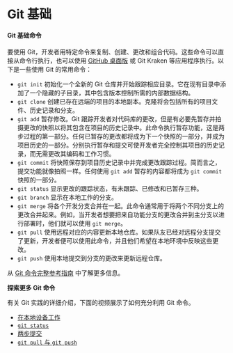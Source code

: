 # Git 基础

#### Git 基础命令

要使用 Git，开发者用特定命令来复制、创建、更改和组合代码。这些命令可以直接从命令行执行，也可以使用 [GitHub 桌面版](https://desktop.github.com/) 或 Git Kraken 等应用程序执行。以下是一些使用 Git 的常用命令：

* `git init` 初始化一个全新的 Git 仓库并开始跟踪相应目录。它在现有目录中添加了一个隐藏的子目录，其中包含版本控制所需的内部数据结构。
* `git clone` 创建已存在远端的项目的本地副本。克隆将会包括所有的项目文件、历史记录和分支。
* `git add` 暂存修改。Git 跟踪开发者对代码库的更改，但是有必要先暂存并拍摄更改的快照以将其包含在项目的历史记录中。此命令执行暂存功能，这是两步过程的第一部分。任何已暂存的更改都将成为下一个快照的一部分，并成为项目历史的一部分。分别执行暂存和提交可使开发者完全控制其项目的历史记录，而无需更改其编码和工作习惯。
* `git commit` 将快照保存到项目历史记录中并完成更改跟踪过程。简而言之，提交功能就像拍照一样。任何使用 `git add` 暂存的内容都将成为 `git commit` 快照的一部分。
* `git status` 显示更改的跟踪状态，有未跟踪、已修改和已暂存三种。
* `git branch` 显示在本地工作的分支。
* `git merge` 将各个开发分支合并在一起。此命令通常用于将两个不同分支上的更改合并起来。例如，当开发者想要把来自功能分支的更改合并到主分支以进行部署时，他们就可以使用 `git merge`。
* `git pull` 使用远程对应的内容更新本地仓库。如果队友已经对远程分支提交了更新，开发者便可以使用此命令，并且他们希望在本地环境中反映这些更改。
* `git push` 使用本地提交到分支的更改来更新远程仓库。

从 [Git 命令完整参考指南](https://git-scm.com/docs) 中了解更多信息。

**探索更多 Git 命令**

有关 Git 实践的详细介绍，下面的视频展示了如何充分利用 Git 命令。

* [在本地设备工作](https://www.youtube.com/watch?v=rBbbOouhI-s&index=2&list=PLg7s6cbtAD17Gw5u8644bgKhgRLiJXdX4)
* [`git status`](https://www.youtube.com/watch?v=SxmveNrZb5k&list=PLg7s6cbtAD17Gw5u8644bgKhgRLiJXdX4&index=3)
* [两步提交](https://www.youtube.com/watch?v=Vb0Ghkkc2hk&index=4&list=PLg7s6cbtAD17Gw5u8644bgKhgRLiJXdX4)
* [`git pull` 与 `git push`](https://www.youtube.com/watch?v=-uQHV9GOA0w&index=5&list=PLg7s6cbtAD17Gw5u8644bgKhgRLiJXdX4)

